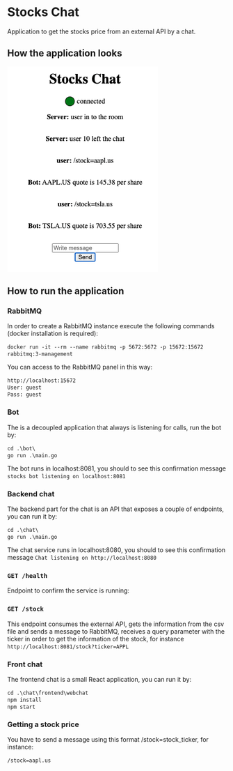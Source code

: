 # Stocks Chat
Application to get the stocks price from an external API by a chat. 

## How the application looks
![](stock-chat-preview.png)

## How to run the application

### RabbitMQ
In order to create a RabbitMQ instance execute the following commands (docker installation is required):
```
docker run -it --rm --name rabbitmq -p 5672:5672 -p 15672:15672 rabbitmq:3-management
```
You can access to the RabbitMQ panel in this way:

```
http://localhost:15672
User: guest
Pass: guest
```
### Bot
The is a decoupled application that always is listening for calls, run the bot by:
```
cd .\bot\
go run .\main.go
```
The bot runs in localhost:8081, you should to see this confirmation message ```stocks bot listening on localhost:8081```

### Backend chat
The backend part for the chat is an API that exposes a couple of endpoints, you can run it by:
```
cd .\chat\
go run .\main.go
```
The chat service runs in localhost:8080, you should to see this confirmation message ```Chat listening on http://localhost:8080```

### `GET /health`
Endpoint to confirm the service is running:

### `GET /stock`
This endpoint consumes the external API, gets the information from the csv file and sends a message to RabbitMQ, receives a query parameter with the ticker in order to get the information of the stock, for instance ```http://localhost:8081/stock?ticker=APPL```

### Front chat
The frontend chat is a small React application, you can run it by:
```
cd .\chat\frontend\webchat
npm install
npm start

```
### Getting a stock price
You have to send a message using this format /stock=stock_ticker, for instance:
```
/stock=aapl.us
```